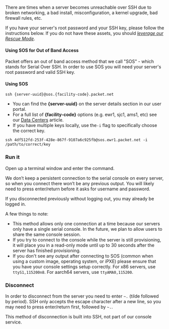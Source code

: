 <!-- <meta>
{
    "title":"SOS: Serial over SSH",
    "description":"Accesisng Serial Console (SOS)",
    "tag":["SOS", "Console"],
    "seo-title": "SOS: Serial over SSH - Packet Developer Docs",
    "seo-description": "Accesisng Serial Console (SOS)",
    "og-title": "SOS: Serial over SSH",
    "og-description": "Accesisng Serial Console (SOS)"
}
</meta> -->

There are times when a server becomes unreachable over SSH due to broken networking, a bad install, misconfiguration, a kernel upgrade, bad firewall rules, etc.

If you have your server's root password and your SSH key, please follow the instructions below.  If you do not have these assets, you should [_leverage our Rescue Mode_](https://www.packet.com/developers/docs/servers/key-features/rescue-mode).

#### Using SOS for Out of Band Access

Packet offers an out of band access method that we call "SOS" - which stands for Serial Over SSH. In order to use SOS you will need your server's root password and valid SSH key.

#### Using SOS

`ssh {server-uuid}@sos.{facility-code}.packet.net`

*   You can find the **{server-uuid}** on the server details section in our user portal.
*   For a full list of **{facility-code}** options (e.g. ewr1, sjc1, ams1, etc) see our [Data Centers](https://www.packet.com/developers/docs/getting-started/datacenters-ha/overview) article.
*   If you have multiple keys locally, use the`-i` flag to specifically choose the correct key.

  ````
  ssh 4df512fd-253f-428e-867f-9107a6c925fb@sos.ewr1.packet.net -i /path/to/correct/key
  ````

### Run it

Open up a terminal window and enter the command.

We don’t keep a persistent connection to the serial console on every server, so when you connect there won’t be any previous output.  You will likely need to press enter/return before it asks for username and password.

If you disconnected previously without logging out, you may already be logged in.

A few things to note:

*   This method allows only one connection at a time because our servers only have a single serial console. In the future, we plan to allow users to share the same console session.
*   If you try to connect to the console while the server is still provisioning, it will place you in a read-only mode until up to 30 seconds after the server has finished provisioning.
*   If you don't see any output after connecting to SOS (common when using a custom image, operating system, or iPXE) please ensure that you have your console settings setup correctly. For x86 servers, use `ttyS1,115200n8`. For aarch64 servers, use `ttyAMA0,115200`.

### Disconnect

In order to disconnect from the server you need to enter `~.` (tilde followed by period). SSH only accepts the escape character after a new line, so you may need to press enter/return first, followed by `~.`.

This method of disconnection is built into SSH, not part of our console service.
